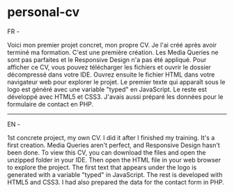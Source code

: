 # personal-cv

FR -

Voici mon premier projet concret, mon propre CV. Je l'ai créé après avoir terminé ma formation. C'est une première création. Les Media Queries ne sont pas parfaites et le Responsive Design n'a pas été appliqué.
Pour afficher ce CV, vous pouvez télécharger les fichiers et ouvrir le dossier décompressé dans votre IDE. Ouvrez ensuite le fichier HTML dans votre navigateur web pour explorer le projet.
Le premier texte qui apparaît sous le logo est généré avec une variable "typed" en JavaScript. Le reste est développé avec HTML5 et CSS3. J'avais aussi préparé les données pour le formulaire de contact en PHP.

__________

EN -

1st concrete project, my own CV. I did it after I finished my training. It's a first creation. Media Queries aren't perfect, and Responsive Design hasn't been done.
To view this CV, you can download the files and open the unzipped folder in your IDE. Then open the HTML file in your web browser to explore the project.
The first text that appears under the logo is generated with a variable "typed" in JavaScript. The rest is developed with HTML5 and CSS3. I had also prepared the data for the contact form in PHP.
